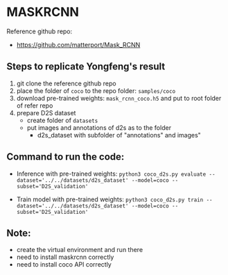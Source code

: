 # MASKRCNN

Reference github repo:
- https://github.com/matterport/Mask_RCNN

## Steps to replicate Yongfeng's result

1. git clone the reference github repo
1. place the folder of ```coco``` to the repo folder: ```samples/coco```
1. download pre-trained weights: ```mask_rcnn_coco.h5``` and put to root folder of refer repo
1. prepare D2S dataset
   - create folder of ```datasets```
   - put images and annotations of d2s as to the folder
        - d2s_dataset with subfolder of "annotations" and images"

## Command to run the code:

- Inference with pre-trained weights: 
```python3 coco_d2s.py evaluate --dataset='../../datasets/d2s_dataset' --model=coco --subset='D2S_validation'```

- Train model with pre-trained weights:
```python3 coco_d2s.py train --dataset='../../datasets/d2s_dataset' --model=coco --subset='D2S_validation'```


## Note: 
- create the virtual environment and run there
- need to install maskrcnn correctly
- need to install coco API correctly
